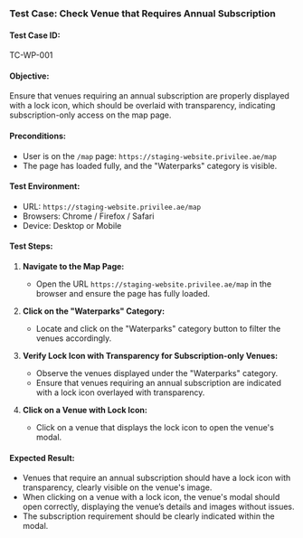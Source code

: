 ### **Test Case: Check Venue that Requires Annual Subscription**

#### **Test Case ID:**
TC-WP-001

#### **Objective:**
Ensure that venues requiring an annual subscription are properly displayed with a lock icon, which should be overlaid with transparency, indicating subscription-only access on the map page.

#### **Preconditions:**
- User is on the `/map` page: `https://staging-website.privilee.ae/map`
- The page has loaded fully, and the "Waterparks" category is visible.

#### **Test Environment:**
- URL: `https://staging-website.privilee.ae/map`
- Browsers: Chrome / Firefox / Safari
- Device: Desktop or Mobile

#### **Test Steps:**

1. **Navigate to the Map Page:**
   - Open the URL `https://staging-website.privilee.ae/map` in the browser and ensure the page has fully loaded.

2. **Click on the "Waterparks" Category:**
   - Locate and click on the "Waterparks" category button to filter the venues accordingly.

3. **Verify Lock Icon with Transparency for Subscription-only Venues:**
   - Observe the venues displayed under the "Waterparks" category.
   - Ensure that venues requiring an annual subscription are indicated with a lock icon overlayed with transparency.

4. **Click on a Venue with Lock Icon:**
   - Click on a venue that displays the lock icon to open the venue's modal.

#### **Expected Result:**
- Venues that require an annual subscription should have a lock icon with transparency, clearly visible on the venue's image.
- When clicking on a venue with a lock icon, the venue's modal should open correctly, displaying the venue’s details and images without issues.
- The subscription requirement should be clearly indicated within the modal.
